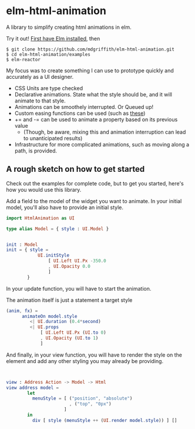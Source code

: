 
# elm-html-animation

A library to simplify creating html animations in elm.  

Try it out!
[First have Elm installed](http://elm-lang.org/install), then

```
$ git clone https://github.com/mdgriffith/elm-html-animation.git
$ cd elm-html-animation/examples
$ elm-reactor
```

My focus was to create something I can use to prototype quickly and accurately as a UI designer.


 * CSS Units are type checked
 * Declarative animations.  State what the style should be, and it will animate to that style.
 * Animations can be smoothely interrupted.  Or Queued up!
 * Custom easing functions can be used (such as [these](http://package.elm-lang.org/packages/Dandandan/Easing/2.0.1/Easing#easing-functions))
 * += and -= can be used to animate a property based on its previous value 
      * (Though, be aware, mixing this and animation interruption can lead to unanticipated results)
 * Infrastructure for more complicated animations, such as moving along a path, is provided.


## A rough sketch on how to get started

Check out the examples for complete code, but to get you started, here's how you would use this library.


Add a field to the model of the widget you want to animate.
In your initial model, you'll also have to provide an initial style.

```elm
import HtmlAnimation as UI

type alias Model = { style : UI.Model }


init : Model
init = { style = 
            UI.initStyle 
                [ UI.Left UI.Px -350.0
                , UI.Opacity 0.0 
                ]
        }
```


In your update function, you will have to start the animation.

The animation itself is just a statement a target style
```elm
(anim, fx) = 
      animateOn model.style
         <| UI.duration (0.4*second)
         <| UI.props 
             [ UI.Left UI.Px (UI.to 0) 
             , UI.Opacity (UI.to 1)
             ]
```


And finally, in your view function, you will have to render the style on the element and add any other styling you may already be providing.

```elm


view : Address Action -> Model -> Html
view address model =
        let
          menuStyle = [ ("position", "absolute")
                        , ("top", "0px")
                      ]
        in
          div [ style (menuStyle ++ (UI.render model.style)) ] []


```




